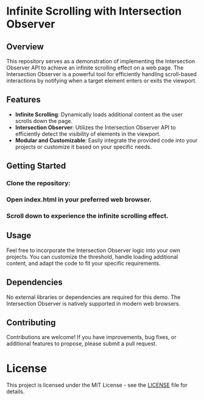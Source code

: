 # Infinite Scrolling with Intersection Observer

## Overview

This repository serves as a demonstration of implementing the Intersection Observer API to achieve an infinite scrolling effect on a web page. The Intersection Observer is a powerful tool for efficiently handling scroll-based interactions by notifying when a target element enters or exits the viewport.

## Features

- **Infinite Scrolling**: Dynamically loads additional content as the user scrolls down the page.
- **Intersection Observer**: Utilizes the Intersection Observer API to efficiently detect the visibility of elements in the viewport.
- **Modular and Customizable**: Easily integrate the provided code into your projects or customize it based on your specific needs.

## Getting Started

### Clone the repository:
### Open index.html in your preferred web browser.
### Scroll down to experience the infinite scrolling effect.

## Usage
Feel free to incorporate the Intersection Observer logic into your own projects. You can customize the threshold, handle loading additional content, and adapt the code to fit your specific requirements.

## Dependencies
No external libraries or dependencies are required for this demo. The Intersection Observer is natively supported in modern web browsers.

## Contributing
Contributions are welcome! If you have improvements, bug fixes, or additional features to propose, please submit a pull request.

# License
This project is licensed under the MIT License - see the [LICENSE](https://opensource.org/license/mit/) file for details.
